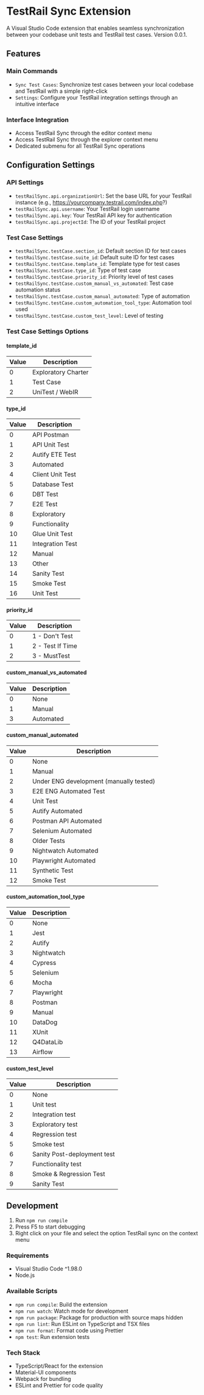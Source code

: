 # TestRail Sync Extension

A Visual Studio Code extension that enables seamless synchronization between your codebase unit tests and TestRail test cases. Version 0.0.1.

## Features

### Main Commands

- `Sync Test Cases`: Synchronize test cases between your local codebase and TestRail with a simple right-click
- `Settings`: Configure your TestRail integration settings through an intuitive interface

### Interface Integration

- Access TestRail Sync through the editor context menu
- Access TestRail Sync through the explorer context menu
- Dedicated submenu for all TestRail Sync operations

## Configuration Settings

### API Settings

- `testRailSync.api.organizationUrl`: Set the base URL for your TestRail instance (e.g., https://yourcompany.testrail.com/index.php?)
- `testRailSync.api.username`: Your TestRail login username
- `testRailSync.api.key`: Your TestRail API key for authentication
- `testRailSync.api.projectId`: The ID of your TestRail project

### Test Case Settings

- `testRailSync.testCase.section_id`: Default section ID for test cases
- `testRailSync.testCase.suite_id`: Default suite ID for test cases
- `testRailSync.testCase.template_id`: Template type for test cases
- `testRailSync.testCase.type_id`: Type of test case
- `testRailSync.testCase.priority_id`: Priority level of test cases
- `testRailSync.testCase.custom_manual_vs_automated`: Test case automation status
- `testRailSync.testCase.custom_manual_automated`: Type of automation
- `testRailSync.testCase.custom_automation_tool_type`: Automation tool used
- `testRailSync.testCase.custom_test_level`: Level of testing

### Test Case Settings Options

#### template_id

| Value | Description         |
| ----- | ------------------- |
| 0     | Exploratory Charter |
| 1     | Test Case           |
| 2     | UniTest / WebIR     |

#### type_id

| Value | Description      |
| ----- | ---------------- |
| 0     | API Postman      |
| 1     | API Unit Test    |
| 2     | Autify ETE Test  |
| 3     | Automated        |
| 4     | Client Unit Test |
| 5     | Database Test    |
| 6     | DBT Test         |
| 7     | E2E Test         |
| 8     | Exploratory      |
| 9     | Functionality    |
| 10    | Glue Unit Test   |
| 11    | Integration Test |
| 12    | Manual           |
| 13    | Other            |
| 14    | Sanity Test      |
| 15    | Smoke Test       |
| 16    | Unit Test        |

#### priority_id

| Value | Description      |
| ----- | ---------------- |
| 0     | 1 - Don't Test   |
| 1     | 2 - Test If Time |
| 2     | 3 - MustTest     |

#### custom_manual_vs_automated

| Value | Description |
| ----- | ----------- |
| 0     | None        |
| 1     | Manual      |
| 3     | Automated   |

#### custom_manual_automated

| Value | Description                             |
| ----- | --------------------------------------- |
| 0     | None                                    |
| 1     | Manual                                  |
| 2     | Under ENG development (manually tested) |
| 3     | E2E ENG Automated Test                  |
| 4     | Unit Test                               |
| 5     | Autify Automated                        |
| 6     | Postman API Automated                   |
| 7     | Selenium Automated                      |
| 8     | Older Tests                             |
| 9     | Nightwatch Automated                    |
| 10    | Playwright Automated                    |
| 11    | Synthetic Test                          |
| 12    | Smoke Test                              |

#### custom_automation_tool_type

| Value | Description |
| ----- | ----------- |
| 0     | None        |
| 1     | Jest        |
| 2     | Autify      |
| 3     | Nightwatch  |
| 4     | Cypress     |
| 5     | Selenium    |
| 6     | Mocha       |
| 7     | Playwright  |
| 8     | Postman     |
| 9     | Manual      |
| 10    | DataDog     |
| 11    | XUnit       |
| 12    | Q4DataLib   |
| 13    | Airflow     |

#### custom_test_level

| Value | Description                 |
| ----- | --------------------------- |
| 0     | None                        |
| 1     | Unit test                   |
| 2     | Integration test            |
| 3     | Exploratory test            |
| 4     | Regression test             |
| 5     | Smoke test                  |
| 6     | Sanity Post-deployment test |
| 7     | Functionality test          |
| 8     | Smoke &amp; Regression Test |
| 9     | Sanity Test                 |

## Development

1. Run `npm run compile`
2. Press F5 to start debugging
3. Right click on your file and select the option TestRail sync on the context menu

### Requirements

- Visual Studio Code ^1.98.0
- Node.js

### Available Scripts

- `npm run compile`: Build the extension
- `npm run watch`: Watch mode for development
- `npm run package`: Package for production with source maps hidden
- `npm run lint`: Run ESLint on TypeScript and TSX files
- `npm run format`: Format code using Prettier
- `npm test`: Run extension tests

### Tech Stack

- TypeScript/React for the extension
- Material-UI components
- Webpack for bundling
- ESLint and Prettier for code quality
